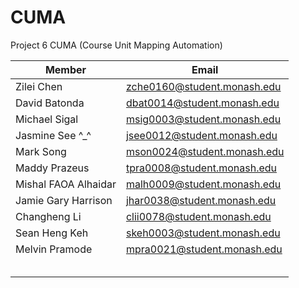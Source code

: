 # CUMA

Project 6 CUMA (Course Unit Mapping Automation)

| Member               | Email                       |
| -------------------- | --------------------------- |
| Zilei Chen           | zche0160@student.monash.edu |
| David Batonda        | dbat0014@student.monash.edu |
| Michael Sigal        | msig0003@student.monash.edu |
| Jasmine See ^_^      | jsee0012@student.monash.edu |
| Mark Song            | mson0024@student.monash.edu |
| Maddy Prazeus        | tpra0008@student.monash.edu |
| Mishal FAOA Alhaidar | malh0009@student.monash.edu |
| Jamie Gary Harrison  | jhar0038@student.monash.edu |
| Changheng Li         | clii0078@student.monash.edu |
| Sean Heng Keh        | skeh0003@student.monash.edu |
| Melvin Pramode       | mpra0021@student.monash.edu |
|                      |                             |
|                      |                             |
|                      |                             |
|                      |                             |
|                      |                             |
